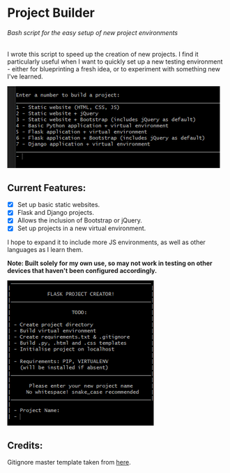 # Project Builder
###### Bash script for the easy setup of new project environments

I wrote this script to speed up the creation of new projects. I find it particularly useful when I want to quickly set up a new testing environment - either for blueprinting a fresh idea, or to experiment with something new I've learned.  

![Image of script in action](screenshot.png)

## Current Features:
- [x] Set up basic static websites.
- [x] Flask and Django projects.
- [x] Allows the inclusion of Bootstrap or jQuery.
- [x] Set up projects in a new virtual environment.

I hope to expand it to include more JS environments, as well as other languages as I learn them.

**Note: Built solely for my own use, so may not work in testing on other devices that haven't been configured accordingly.**

![Image of script in action](screenshot2.png)

## Credits:
Gitignore master template taken from [here](https://github.com/github/gitignore).